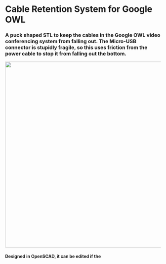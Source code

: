 # Cable Retention System for Google OWL

### A puck shaped STL to keep the cables in the Google OWL video conferencing system from falling out. The Micro-USB connector is stupidly fragile, so this uses friction from the power cable to stop it from falling out the bottom.

<p align="center">
<img src="https://github.com/pfglobal/public/blob/master/physical/owl/images/owl_irl.jpg?raw=true" height="600" />
</p>

#### Designed in OpenSCAD, it can be edited if the 
